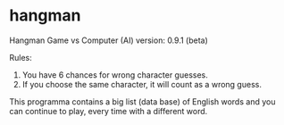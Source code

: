 # hangman
Hangman Game vs Computer (AI)
version: 0.9.1 (beta)

Rules:
1. You have 6 chances for wrong character guesses.
2. If you choose the same character, it will count as a wrong guess.

This programma contains a big list (data base) of English words and you can continue to play, every time with a different word.
